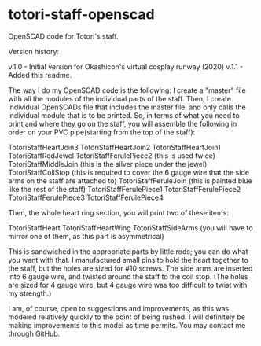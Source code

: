 # totori-staff-openscad
OpenSCAD code for Totori's staff.

Version history:

v.1.0 - Initial version for Okashicon's virtual cosplay runway (2020)
v.1.1 - Added this readme.

The way I do my OpenSCAD code is the following:  I create a "master" file with all the modules of the individual parts of the staff.  Then, I create individual OpenSCADs file that includes the master file, and only calls the individual module that is to be printed.  So, in terms of
what you need to print and where they go on the staff, you will assemble the following in order on your PVC pipe(starting from the top of the staff):

TotoriStaffHeartJoin3
TotoriStaffHeartJoin2
TotoriStaffHeartJoin1
TotoriStaffRedJewel
TotoriStaffFerulePiece2 (this is used twice)
TotoriStaffMiddleJoin (this is the silver piece under the jewel)
TotoriStaffCoilStop (this is required to cover the 6 gauge wire that the side arms on the staff are attached to)
TotoriStaffFeruleJoin (this is painted blue like the rest of the staff)
TotoriStaffFerulePiece1
TotoriStaffFerulePiece2
TotoriStaffFerulePiece3
TotoriStaffFerulePiece4

Then, the whole heart ring section, you will print two of these items:

TotoriStaffHeart
TotoriStaffHeartWing
TotoriStaffSideArms (you will have to mirror one of them, as this part is asymmetrical)

This is sandwiched in the appropriate parts by little rods; you can do what you want with that.  I manufactured small pins to hold the heart together to the staff, but the holes are sized for #10 screws.  The side arms are inserted into 6 gauge wire, and twisted around the staff to the coil stop.  (The holes are sized for 4 gauge wire, but 4 gauge wire was too difficult to twist with my strength.)

I am, of course, open to suggestions and improvements, as this was modeled relatively quickly to the point of being rushed.  I will definitely be making improvements to this model as time permits.  You may contact me through GitHub.





